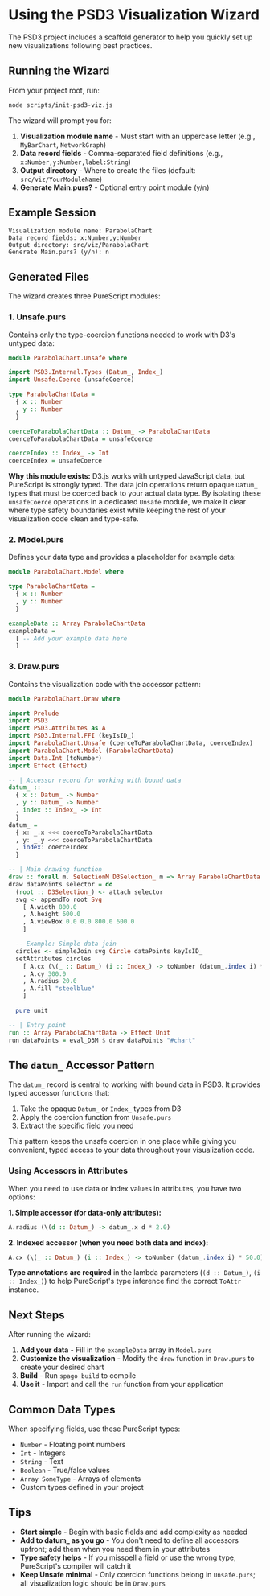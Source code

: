 # Using the PSD3 Visualization Wizard

The PSD3 project includes a scaffold generator to help you quickly set up new visualizations following best practices.

## Running the Wizard

From your project root, run:

```bash
node scripts/init-psd3-viz.js
```

The wizard will prompt you for:

1. **Visualization module name** - Must start with an uppercase letter (e.g., `MyBarChart`, `NetworkGraph`)
2. **Data record fields** - Comma-separated field definitions (e.g., `x:Number,y:Number,label:String`)
3. **Output directory** - Where to create the files (default: `src/viz/YourModuleName`)
4. **Generate Main.purs?** - Optional entry point module (y/n)

## Example Session

```
Visualization module name: ParabolaChart
Data record fields: x:Number,y:Number
Output directory: src/viz/ParabolaChart
Generate Main.purs? (y/n): n
```

## Generated Files

The wizard creates three PureScript modules:

### 1. Unsafe.purs

Contains only the type-coercion functions needed to work with D3's untyped data:

```purescript
module ParabolaChart.Unsafe where

import PSD3.Internal.Types (Datum_, Index_)
import Unsafe.Coerce (unsafeCoerce)

type ParabolaChartData =
  { x :: Number
  , y :: Number
  }

coerceToParabolaChartData :: Datum_ -> ParabolaChartData
coerceToParabolaChartData = unsafeCoerce

coerceIndex :: Index_ -> Int
coerceIndex = unsafeCoerce
```

**Why this module exists:** D3.js works with untyped JavaScript data, but PureScript is strongly typed. The data join operations return opaque `Datum_` types that must be coerced back to your actual data type. By isolating these `unsafeCoerce` operations in a dedicated `Unsafe` module, we make it clear where type safety boundaries exist while keeping the rest of your visualization code clean and type-safe.

### 2. Model.purs

Defines your data type and provides a placeholder for example data:

```purescript
module ParabolaChart.Model where

type ParabolaChartData =
  { x :: Number
  , y :: Number
  }

exampleData :: Array ParabolaChartData
exampleData =
  [ -- Add your example data here
  ]
```

### 3. Draw.purs

Contains the visualization code with the accessor pattern:

```purescript
module ParabolaChart.Draw where

import Prelude
import PSD3
import PSD3.Attributes as A
import PSD3.Internal.FFI (keyIsID_)
import ParabolaChart.Unsafe (coerceToParabolaChartData, coerceIndex)
import ParabolaChart.Model (ParabolaChartData)
import Data.Int (toNumber)
import Effect (Effect)

-- | Accessor record for working with bound data
datum_ ::
  { x :: Datum_ -> Number
  , y :: Datum_ -> Number
  , index :: Index_ -> Int
  }
datum_ =
  { x: _.x <<< coerceToParabolaChartData
  , y: _.y <<< coerceToParabolaChartData
  , index: coerceIndex
  }

-- | Main drawing function
draw :: forall m. SelectionM D3Selection_ m => Array ParabolaChartData -> Selector D3Selection_ -> m Unit
draw dataPoints selector = do
  (root :: D3Selection_) <- attach selector
  svg <- appendTo root Svg
    [ A.width 800.0
    , A.height 600.0
    , A.viewBox 0.0 0.0 800.0 600.0
    ]

  -- Example: Simple data join
  circles <- simpleJoin svg Circle dataPoints keyIsID_
  setAttributes circles
    [ A.cx (\(_ :: Datum_) (i :: Index_) -> toNumber (datum_.index i) * 50.0)
    , A.cy 300.0
    , A.radius 20.0
    , A.fill "steelblue"
    ]

  pure unit

-- | Entry point
run :: Array ParabolaChartData -> Effect Unit
run dataPoints = eval_D3M $ draw dataPoints "#chart"
```

## The `datum_` Accessor Pattern

The `datum_` record is central to working with bound data in PSD3. It provides typed accessor functions that:

1. Take the opaque `Datum_` or `Index_` types from D3
2. Apply the coercion function from `Unsafe.purs`
3. Extract the specific field you need

This pattern keeps the unsafe coercion in one place while giving you convenient, typed access to your data throughout your visualization code.

### Using Accessors in Attributes

When you need to use data or index values in attributes, you have two options:

**1. Simple accessor (for data-only attributes):**
```purescript
A.radius (\(d :: Datum_) -> datum_.x d * 2.0)
```

**2. Indexed accessor (when you need both data and index):**
```purescript
A.cx (\(_ :: Datum_) (i :: Index_) -> toNumber (datum_.index i) * 50.0)
```

**Type annotations are required** in the lambda parameters (`(d :: Datum_)`, `(i :: Index_)`) to help PureScript's type inference find the correct `ToAttr` instance.

## Next Steps

After running the wizard:

1. **Add your data** - Fill in the `exampleData` array in `Model.purs`
2. **Customize the visualization** - Modify the `draw` function in `Draw.purs` to create your desired chart
3. **Build** - Run `spago build` to compile
4. **Use it** - Import and call the `run` function from your application

## Common Data Types

When specifying fields, use these PureScript types:

- `Number` - Floating point numbers
- `Int` - Integers
- `String` - Text
- `Boolean` - True/false values
- `Array SomeType` - Arrays of elements
- Custom types defined in your project

## Tips

- **Start simple** - Begin with basic fields and add complexity as needed
- **Add to datum_ as you go** - You don't need to define all accessors upfront; add them when you need them in your attributes
- **Type safety helps** - If you misspell a field or use the wrong type, PureScript's compiler will catch it
- **Keep Unsafe minimal** - Only coercion functions belong in `Unsafe.purs`; all visualization logic should be in `Draw.purs`
